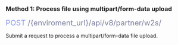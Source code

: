 ### Method 1: Process file using multipart/form-data upload

<span style="color: #8B99EE;font-size: 20px">POST</span><span style="color: #7D819E;font-size: 20px"> /{enviroment_url}/api/v8/partner/w2s/</span>

Submit a request to process a multipart/form-data file upload.